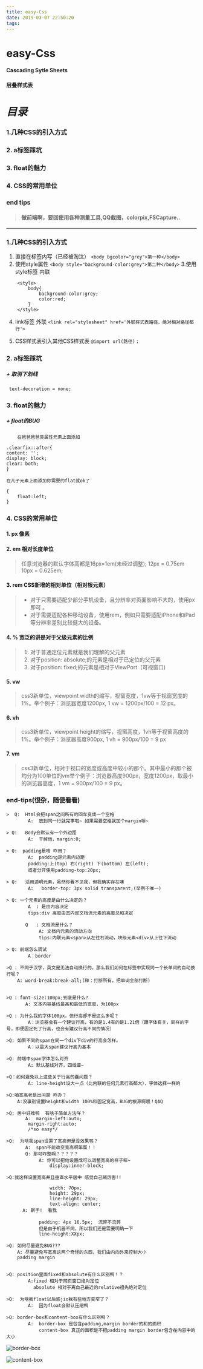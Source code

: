 ```yaml
---
title: easy-Css
date: 2019-03-07 22:50:20
tags:
---
```

# **easy-Css**
#### Cascading Sytle Sheets
#### 层叠样式表


# *目录*
### 1.几种CSS的引入方式
### 2. a标签踩坑
### 3. float的魅力
### 4. CSS的常用单位
### end tips


> #### 做前端啊，要回使用各种测量工具,QQ截图，colorpix,FSCapture..
-------------
### 1.几种CSS的引入方式
1. 直接在标签内写（已经被淘汰）
`<body bgcolor="grey">第一种</body>`
2. 使用style属性
`<body style="background-color:grey">第二种</body>`
3.使用style标签 内联
```
    <style>
        body{
            background-color:grey;
            color:red;
        }
    </style>
```
4. link标签 外联
`<link rel="stylesheet" href='外联样式表路径，绝对相对路径都行'>`

5. CSS样式表引入其他CSS样式表
`@import url(路径)；`


### 2. a标签踩坑

##### + 取消下划线
` text-decoration = none;`

### 3. float的魅力
##### + float的BUG
```
    在爸爸爸爸类属性元素上面添加
    
.clearfix::after{
content: '';
display: block;
clear: both;
}

在儿子元素上面添加你需要的flat就ok了

{
    float:left;
}

```


### 4. CSS的常用单位
   #### 1. px 像素
   #### 2. em 相对长度单位
   > 任意浏览器的默认字体高都是16px=1em(未经过调整);
   > 12px = 0.75em 10px = 0.625em;
  


   #### 3. rem CSS新增的相对单位（相对根元素） 
   > + 对于只需要适配少部分手机设备，且分辨率对页面影响不大的，使用px即可 。   
   > + 对于需要适配各种移动设备，使用rem，例如只需要适配iPhone和iPad等分辨率差别比较挺大的设备。
   
   #### 4. % 宽泛的讲是对于父级元素的比例
   > 1. 对于普通定位元素就是我们理解的父元素
   > 2. 对于position: absolute;的元素是相对于已定位的父元素
   > 3. 对于position: fixed;的元素是相对于ViewPort（可视窗口)
   
   #### 5. vw
> css3新单位，viewpoint width的缩写，视窗宽度，1vw等于视窗宽度的1%。举个例子：浏览器宽度1200px, 1 vw = 1200px/100 = 12 px。

   #### 6. vh
   > css3新单位，viewpoint height的缩写，视窗高度，1vh等于视窗高度的1%。举个例子：浏览器高度900px, 1 vh = 900px/100 = 9 px

   #### 7. vm
   > css3新单位，相对于视口的宽度或高度中较小的那个。其中最小的那个被均分为100单位的vm举个例子：浏览器高度900px，宽度1200px，取最小的浏览器高度，1 vm = 900px/100 = 9 px。

### end-tips(很杂，随便看看)

    >  Q:  Html会把span之间所有的回车变成一个空格
            A:  放到同一行就完事啦~ 如果需要空格就加个margin嘛~
    
    > Q:   Body会默认有一个外边距
            A:  干掉他，margin:0;
    
    > Q:  padding是啥 咋用？
            A:  padding是元素内边距
            padding:上(top) 右(right) 下(bottom) 左(left);
            或者分开使用padding-top:20px;
    
    > Q:   活用透明元素，虽然你看不见我，但我确实存在噢
            A:   border-top: 3px solid transparent;(举例不唯一)

    > Q: 一个元素的高度是由什么决定的？
            A  : 是由内容决定
            tips:div 高度由其内部文档流元素的高度总和决定
           
           Q   : 文档流是什么？
                A: 文档内元素的流动方向
                tips:内联元素<span>从左往右流动，块级元素<div>从上往下流动
                
    > Q: 前端怎么调试
            A：border
    
    >Q : 不同于汉字，英文是无法自动换行的。那么我们如何在标签中实现同一个长单词的自动换行呢？
        A: word-break:break-all;(释：打断所有，把单词全部打断)
        
        
    >Q : font-size:100px;到底是什么?
           A: 文本内容基线最高和最低的宽度，为100px
    
    >Q : 为什么我的字体100px，但行高却不是这么多呢？
            A：浏览器会有一个建议行高，有的是1.4有的是1.21倍（跟字体有关，同样的字号，即便固定死了行高，也会有建议行高不同的情况）
            
    >Q: 如果不同的span在同一个div下div的行高会怎样。
            A：以最大span建议行高为基本
    
    >Q: 前端中span字体怎么对齐
            A: 默认基线对齐，四线谱~
    
    >Q：如何避免以上这些关于行高的蠢问题？
            A: line-height设大一点（比内联的任何元素行高都大），字体选择一样的
    
    >Q:咱宽高老是出问题 咋办？
        A:没事别设置height和width 100%和固定宽高，BUG的根源啊喂！QAQ
        
    >Q: 居中好难鸭  有啥子简单方法咩？
           A:  margin-left:auto;
            margin-right:auto;
            /*so easy*/
            
    >Q:  为啥我span设置了宽高但是没效果鸭？
           A:  span不能改变宽高啊笨蛋！！
           Q: 那可咋整啊？？？？？
                A: 你可以把他设置成可以调整宽高的样子嘛~
                    display:inner-block;
    
    >Q:我这样设置宽高并且垂直水平居中 感觉自己贼厉害!!
    
                    width: 70px;
                    height: 29px;
                    line-height: 29px;
                    text-align: center;
          A: 新手!  看我
          
                padding: 4px 16.5px;  流弊不流弊
                但是由于机器不同，所以我们还是需要明确一下
                line-height:XXpx;
                
    >Q: 如何尽量避免BUG???
        A: 尽量避免写宽高这两个奇怪的东西，我们由内向外来控制大小
        padding margin
     
     
    >Q: position里面fixed和absolute有什么区别鸭！？
            A:fixed 相对于网页窗口绝对定位
              absolute 相对于离自己最近的relative祖先绝对定位
    
    >Q:  为啥我float以后感jio我有些地方变窄了？
            A:  因为float会默认压缩鸭
            
    >Q: border-box和content-box有什么区别鸭？
            A:  border-box 是包含padding,margin border的和的面积
                content-box 真正的面积是不把padding margin border包含在内容中的大小
                

![border-box](https://i.loli.net/2019/03/11/5c85edd2eafdc.png "border-box")

![content-box](https://i.loli.net/2019/03/11/5c85edf40bfd5.png "content-box")
